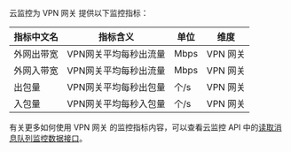云监控为 VPN 网关 提供以下监控指标：

| 指标中文名 | 指标含义         | 单位   | 维度     |
| ----- | ------------ | ---- | ------ |
| 外网出带宽 | VPN网关平均每秒出流量 | Mbps | VPN 网关 |
| 外网入带宽 | VPN网关平均每秒出流量 | Mbps | VPN 网关 |
| 出包量   | VPN网关平均每秒出包量 | 个/s  | VPN 网关 |
| 入包量   | VPN网关平均每秒入包量 | 个/s  | VPN 网关 |

有关更多如何使用 VPN 网关 的监控指标内容，可以查看云监控 API 中的[读取消息队列监控数据接口](https://cloud.tencent.com/document/product/248/11013)。